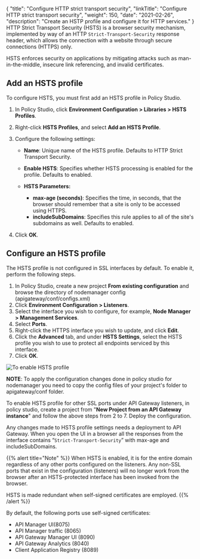 {
"title": "Configure HTTP strict transport security",
  "linkTitle": "Configure HTTP strict transport security",
  "weight": 150,
  "date": "2021-02-26",
  "description": "Create an HSTP profile and configure it for HTTP services."
}
HTTP Strict Transport Security (HSTS) is a browser security mechanism, implemented by way of an HTTP `Strict-Transport-Security` response header, which allows the connection with a website through secure connections (HTTPS) only.

HSTS enforces security on applications by mitigating attacks such as man-in-the-middle, insecure link referencing, and invalid certificates.

## Add an HSTS profile

To configure HSTS, you must first add an HSTS profile in Policy Studio.

1. In Policy Studio, click **Environment Configuration > Libraries > HSTS Profiles**.
2. Right-click **HSTS Profiles**, and select **Add an HSTS Profile**.
3. Configure the following settings:

   * **Name**: Unique name of the HSTS profile. Defaults to HTTP Strict Transport Security.
   * **Enable HSTS**: Specifies whether HSTS processing is enabled for the profile. Defaults to enabled.
   * **HSTS Parameters:**

     * **max-age (seconds)**: Specifies the time, in seconds, that the browser should remember that a site is only to be accessed using HTTPS.
     * **includeSubDomains**: Specifies this rule applies to all of the site's subdomains as well. Defaults to enabled.
4. Click **OK**.

## Configure an HSTS profile

The HSTS profile is not configured in SSL interfaces by default. To enable it, perform the following steps.

1. In Policy Studio, create a new project **From existing configuration** and browse the directory of nodemanager config (apigateway/conf/configs.xml)
2. Click **Environment Configuration > Listeners**.
3. Select the interface you wish to configure, for example, **Node Manager > Management Services**.
4. Select **Ports**.
5. Right-click the HTTPS interface you wish to update, and click **Edit**.
6. Click the **Advanced** tab, and under **HSTS Settings**, select the HSTS profile you wish to use to protect all endpoints serviced by this interface.
7. Click **OK**.

![To enable HSTS profile](/Images/docbook/images/general/hsts5.png)

**NOTE**: To apply the configuration changes done in policy studio for nodemanager you need to copy the config files of your project's folder to apigateway/conf folder.

To enable HSTS profile for other SSL ports under API Gateway listeners, in policy studio, create a project from "**New Project from an API Gateway instance**" and follow the above steps from 2 to 7. Deploy the configuration.

Any changes made to HSTS profile settings needs a deployment to API Gateway. When you open the UI in a browser all the responses from the interface contains “`Strict-Transport-Security`” with max-age and includeSubDomains.

{{% alert title="Note" %}}
When HSTS is enabled, it is for the entire domain regardless of any other ports configured on the listeners. Any non-SSL ports that exist in the configuration (listeners) will no longer work from the browser after an HSTS-protected interface has been invoked from the browser.

HSTS is made redundant when self-signed certificates are employed.
{{% /alert %}}

By default, the following ports use self-signed certificates:

* API Manager UI(8075)
* API Manager traffic (8065)
* API Gateway Manager UI (8090)
* API Gateway Analytics (8040)
* Client Application Registry (8089)